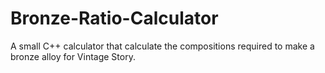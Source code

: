 # Bronze-Ratio-Calculator
A small C++ calculator that calculate the compositions required to make a bronze alloy for Vintage Story.
